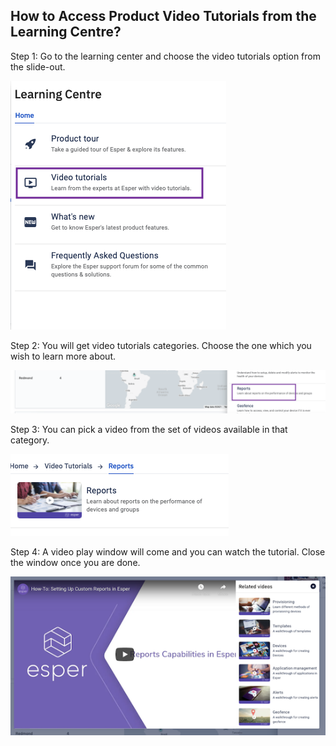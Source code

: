 ## How to Access Product Video Tutorials from the Learning Centre?

  

Step 1: Go to the learning center and choose the video tutorials option from the slide-out.

  

![](./images/productvideo/1-learning-main.png)

  

Step 2: You will get video tutorials categories. Choose the one which you wish to learn more about.

![](./images/productvideo/2-choose.png)

  

Step 3: You can pick a video from the set of videos available in that category.


![](./images/productvideo/3-slideout.png)

  

Step 4: A video play window will come and you can watch the tutorial. Close the window once you are done.

  

![](./images/productvideo/4-video.png)